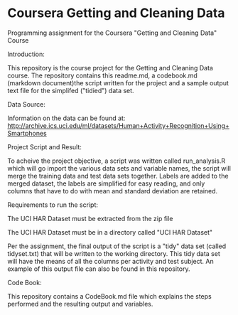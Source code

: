 # Coursera Getting and Cleaning Data
Programming assignment for the Coursera "Getting and Cleaning Data" Course

Introduction:

This repository is the course project for the Getting and Cleaning Data course.  The repository contains this readme.md, a codebook.md (markdown document)the script written for the project and a sample output text file for the simplifed ("tidied") data set.

Data Source:

Information on the data can be found at: http://archive.ics.uci.edu/ml/datasets/Human+Activity+Recognition+Using+Smartphones

Project Script and Result:

To acheive the project objective, a script was written called  run_analysis.R which will go import the various data sets and variable names, the script will merge the training data and test data sets together. Labels are added to the merged dataset, the labels are simplified for easy reading, and only columns that have to do with mean and standard deviation are retained.

Requirements to run the script:

The UCI HAR Dataset must be extracted from the zip file

The UCI HAR Dataset must be in a directory called "UCI HAR Dataset"

Per the assignment, the final output of the script is a "tidy" data set (called tidyset.txt) that will be written to the working directory.  This tidy data set will have the means of all the columns per activity and test subject. An example of this output file can also be found in this repository.

Code Book:

This repository contains a CodeBook.md file which explains the steps performed and the resulting output and variables.
